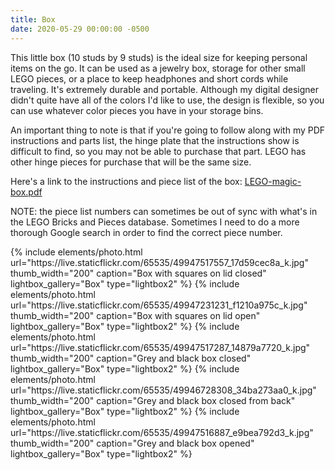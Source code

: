 ```yaml
---
title: Box
date: 2020-05-29 00:00:00 -0500
---
```


This little box (10 studs by 9 studs) is the ideal size for keeping personal items on the go. It can be used as a jewelry box, storage for other small LEGO pieces, or a place to keep headphones and short cords while traveling. It's extremely durable and portable. Although my digital designer didn't quite have all of the colors I'd like to use, the design is flexible, so you can use whatever color pieces you have in your storage bins.

An important thing to note is that if you're going to follow along with my PDF instructions and parts list, the hinge plate that the instructions show is difficult to find, so you may not be able to purchase that part. LEGO has other hinge pieces for purchase that will be the same size.

Here's a link to the instructions and piece list of the box: <a href="/assets/resources/LEGO-magic-box.pdf" target="_blank">LEGO-magic-box.pdf</a>

NOTE: the piece list numbers can sometimes be out of sync with what's in the LEGO Bricks and Pieces database. Sometimes I need to do a more thorough Google search in order to find the correct piece number.

<div class="text-center">
  {% include elements/photo.html
      url="https://live.staticflickr.com/65535/49947517557_17d59cec8a_k.jpg"
      thumb_width="200" caption="Box with squares on lid closed" lightbox_gallery="Box" type="lightbox2"
  %}
  {% include elements/photo.html
      url="https://live.staticflickr.com/65535/49947231231_f1210a975c_k.jpg"
      thumb_width="200" caption="Box with squares on lid open" lightbox_gallery="Box" type="lightbox2"
  %}
  {% include elements/photo.html
      url="https://live.staticflickr.com/65535/49947517287_14879a7720_k.jpg"
      thumb_width="200" caption="Grey and black box closed" lightbox_gallery="Box" type="lightbox2"
  %}
  {% include elements/photo.html
      url="https://live.staticflickr.com/65535/49946728308_34ba273aa0_k.jpg"
      thumb_width="200" caption="Grey and black box closed from back" lightbox_gallery="Box" type="lightbox2"
  %}
  {% include elements/photo.html
      url="https://live.staticflickr.com/65535/49947516887_e9bea792d3_k.jpg"
      thumb_width="200" caption="Grey and black box opened" lightbox_gallery="Box" type="lightbox2"
  %}
</div>
